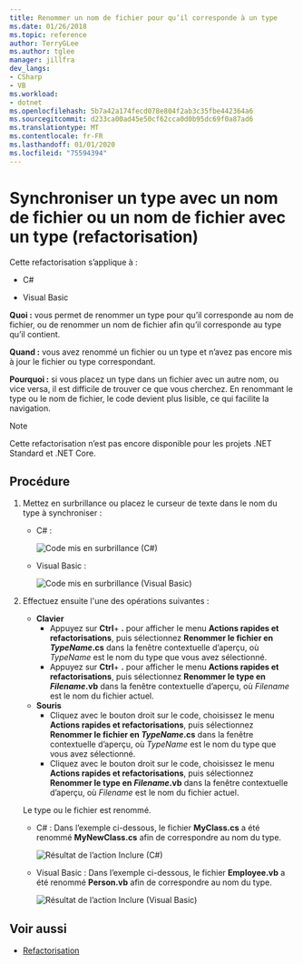 ```yaml
---
title: Renommer un nom de fichier pour qu’il corresponde à un type
ms.date: 01/26/2018
ms.topic: reference
author: TerryGLee
ms.author: tglee
manager: jillfra
dev_langs:
- CSharp
- VB
ms.workload:
- dotnet
ms.openlocfilehash: 5b7a42a174fecd078e804f2ab3c35fbe442364a6
ms.sourcegitcommit: d233ca00ad45e50cf62cca0d0b95dc69f0a87ad6
ms.translationtype: MT
ms.contentlocale: fr-FR
ms.lasthandoff: 01/01/2020
ms.locfileid: "75594394"
---
```

# <a name="sync-a-type-to-a-filename-or-a-filename-to-a-type-refactoring"></a>Synchroniser un type avec un nom de fichier ou un nom de fichier avec un type (refactorisation)

Cette refactorisation s’applique à :

- C#

- Visual Basic

**Quoi :** vous permet de renommer un type pour qu’il corresponde au nom de fichier, ou de renommer un nom de fichier afin qu’il corresponde au type qu’il contient.

**Quand :** vous avez renommé un fichier ou un type et n’avez pas encore mis à jour le fichier ou type correspondant.

**Pourquoi :** si vous placez un type dans un fichier avec un autre nom, ou vice versa, il est difficile de trouver ce que vous cherchez. En renommant le type ou le nom de fichier, le code devient plus lisible, ce qui facilite la navigation.

> [!NOTE]
> Cette refactorisation n’est pas encore disponible pour les projets .NET Standard et .NET Core.

## <a name="how-to"></a>Procédure

1. Mettez en surbrillance ou placez le curseur de texte dans le nom du type à synchroniser :

   - C# :

       ![Code mis en surbrillance (C#)](media/synctype-highlight-cs.png)

   - Visual Basic :

       ![Code mis en surbrillance (Visual Basic)](media/synctype-highlight-vb.png)

2. Effectuez ensuite l'une des opérations suivantes :

   - **Clavier**
      - Appuyez sur **Ctrl**+ **.** pour afficher le menu **Actions rapides et refactorisations**, puis sélectionnez **Renommer le fichier en *TypeName*.cs** dans la fenêtre contextuelle d’aperçu, où *TypeName* est le nom du type que vous avez sélectionné.
      - Appuyez sur **Ctrl**+ **.** pour afficher le menu **Actions rapides et refactorisations**, puis sélectionnez **Renommer le type en _Filename_.vb** dans la fenêtre contextuelle d’aperçu, où *Filename* est le nom du fichier actuel.
   - **Souris**
      - Cliquez avec le bouton droit sur le code, choisissez le menu **Actions rapides et refactorisations**, puis sélectionnez **Renommer le fichier en *TypeName*.cs** dans la fenêtre contextuelle d’aperçu, où *TypeName* est le nom du type que vous avez sélectionné.
      - Cliquez avec le bouton droit sur le code, choisissez le menu **Actions rapides et refactorisations**, puis sélectionnez **Renommer le type en _Filename_.vb** dans la fenêtre contextuelle d’aperçu, où *Filename* est le nom du fichier actuel.

   Le type ou le fichier est renommé.

   - C# : Dans l’exemple ci-dessous, le fichier **MyClass.cs** a été renommé **MyNewClass.cs** afin de correspondre au nom du type.

       ![Résultat de l’action Inclure (C#)](media/synctype-result-cs.png)

   - Visual Basic : Dans l’exemple ci-dessous, le fichier **Employee.vb** a été renommé **Person.vb** afin de correspondre au nom du type.

       ![Résultat de l’action Inclure (Visual Basic)](media/synctype-result-vb.png)

## <a name="see-also"></a>Voir aussi

- [Refactorisation](../refactoring-in-visual-studio.md)
